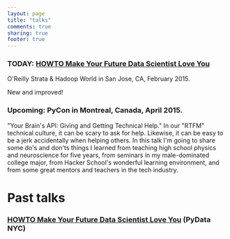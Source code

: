```yaml
---
layout: page
title: "talks"
comments: true
sharing: true
footer: true
---
```


### TODAY: [HOWTO Make Your Future Data Scientist Love You](data-vitals)
O'Reilly Strata & Hadoop World in San Jose, CA, February 2015. 

New and improved!

### Upcoming: PyCon in Montreal, Canada, April 2015. 
"Your Brain's API: Giving and Getting Technical Help." In our "RTFM" technical culture, it can be scary to ask for help. Likewise, it can be easy to be a jerk accidentally when helping others. In this talk I'm going to share some do's and don'ts things I learned from teaching high school physics and neuroscience for five years, from seminars in my male-dominated college major, from Hacker School's wonderful learning environment, and from some great mentors and teachers in the tech industry.

# Past talks

### [HOWTO Make Your Future Data Scientist Love You](data-audit) (PyData NYC)


